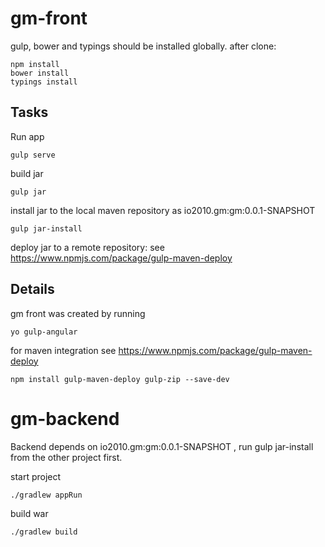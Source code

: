 gm-front
========

gulp, bower and typings should be installed globally.
after clone:

    npm install
    bower install
    typings install

Tasks
-----

Run app 

    gulp serve 

build jar

    gulp jar
    
install jar to the local maven repository as io2010.gm:gm:0.0.1-SNAPSHOT

    gulp jar-install
    
deploy jar to a remote repository: see https://www.npmjs.com/package/gulp-maven-deploy


Details
-------

gm front was created by running

    yo gulp-angular


for maven integration see https://www.npmjs.com/package/gulp-maven-deploy    

    npm install gulp-maven-deploy gulp-zip --save-dev


gm-backend
==========

Backend depends on io2010.gm:gm:0.0.1-SNAPSHOT , run gulp jar-install from the other project first.
 
start project

    ./gradlew appRun

build war

    ./gradlew build
